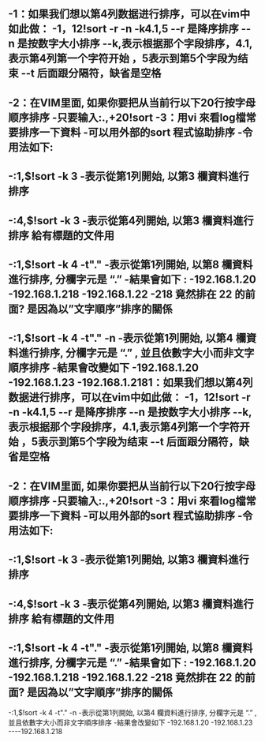 -1：如果我们想以第4列数据进行排序，可以在vim中如此做：
-1，12!sort -r -n -k4.1,5
--r 是降序排序
--n 是按数字大小排序
--k,表示根据那个字段排序，4.1,表示第4列第一个字符开始 ，5表示到第5个字段为结束
--t 后面跟分隔符，缺省是空格
-
-2：在VIM里面, 如果你要把从当前行以下20行按字母顺序排序
-只要输入:.,+20!sort
-3：用vi 來看log檔常要排序一下資料
-可以用外部的sort 程式協助排序
-令用法如下:
-
-:1,$!sort -k 3
-表示從第1列開始, 以第3 欄資料進行排序
-
-:4,$!sort -k 3
-表示從第4列開始, 以第3 欄資料進行排序 給有標題的文件用
-
-:1,$!sort -k 4 -t"."
-表示從第1列開始, 以第8 欄資料進行排序, 分欄字元是 “.”
-結果會如下 :
-192.168.1.20
-192.168.1.218
-192.168.1.22
-218 竟然排在 22 的前面? 是因為以”文字順序”排序的關係
-
-:1,$!sort -k 4 -t"." -n
-表示從第1列開始, 以第4 欄資料進行排序, 分欄字元是 “.” , 並且依數字大小而非文字順序排序
-結果會改變如下
-192.168.1.20
-192.168.1.23
-192.168.1.2181：如果我们想以第4列数据进行排序，可以在vim中如此做：
-1，12!sort -r -n -k4.1,5
--r 是降序排序
--n 是按数字大小排序
--k,表示根据那个字段排序，4.1,表示第4列第一个字符开始 ，5表示到第5个字段为结束
--t 后面跟分隔符，缺省是空格
-
-2：在VIM里面, 如果你要把从当前行以下20行按字母顺序排序
-只要输入:.,+20!sort
-3：用vi 來看log檔常要排序一下資料
-可以用外部的sort 程式協助排序
-令用法如下:
-
-:1,$!sort -k 3
-表示從第1列開始, 以第3 欄資料進行排序
-
-:4,$!sort -k 3
-表示從第4列開始, 以第3 欄資料進行排序 給有標題的文件用
-
-:1,$!sort -k 4 -t"."
-表示從第1列開始, 以第8 欄資料進行排序, 分欄字元是 “.”
-結果會如下 :
-192.168.1.20
-192.168.1.218
-192.168.1.22
-218 竟然排在 22 的前面? 是因為以”文字順序”排序的關係
-
-:1,$!sort -k 4 -t"." -n
-表示從第1列開始, 以第4 欄資料進行排序, 分欄字元是 “.” , 並且依數字大小而非文字順序排序
-結果會改變如下
-192.168.1.20
-192.168.1.23
----192.168.1.218
